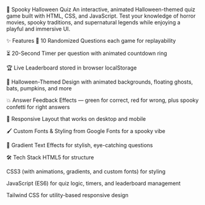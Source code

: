 🎃 Spooky Halloween Quiz
An interactive, animated Halloween-themed quiz game built with HTML, CSS, and JavaScript.
Test your knowledge of horror movies, spooky traditions, and supernatural legends while enjoying a playful and immersive UI.

✨ Features
🧛 10 Randomized Questions each game for replayability

⏳ 20-Second Timer per question with animated countdown ring

🏆 Live Leaderboard stored in browser localStorage

🎨 Halloween-Themed Design with animated backgrounds, floating ghosts, bats, pumpkins, and more

💥 Answer Feedback Effects — green for correct, red for wrong, plus spooky confetti for right answers

📱 Responsive Layout that works on desktop and mobile

🖌 Custom Fonts & Styling from Google Fonts for a spooky vibe

🌈 Gradient Text Effects for stylish, eye-catching questions

🛠 Tech Stack
HTML5 for structure

CSS3 (with animations, gradients, and custom fonts) for styling

JavaScript (ES6) for quiz logic, timers, and leaderboard management

Tailwind CSS for utility-based responsive design
